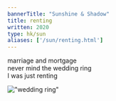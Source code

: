 ```yaml
---
bannerTitle: "Sunshine & Shadow" 
title: renting
written: 2020
type: hk/sun
aliases: ['/sun/renting.html']
---
```



marriage and mortgage  
never mind the wedding ring  
I was just renting


!["wedding ring"](/images/bucket/weddingRing.jpg "wedding ring")
